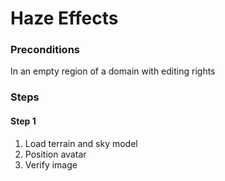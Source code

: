 # Haze Effects

### Preconditions
In an empty region of a domain with editing rights

### Steps

#### Step 1
1. Load terrain and sky model
2. Position avatar
3. Verify image